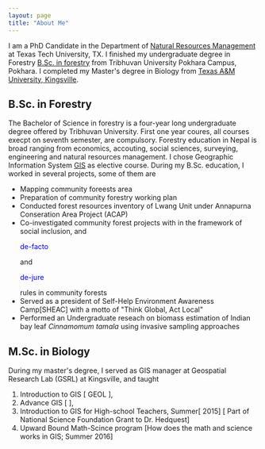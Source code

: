 ```yaml
---
layout: page
title: "About Me"
---
```


I am a PhD Candidate in the Department of [Natural Resources Management](https://www.depts.ttu.edu/nrm/) at Texas Tech University, TX. I finished my undergraduate degree  in Forestry [B.Sc. in forestry](https://www.iofpc.edu.np/) from Tribhuvan University Pokhara Campus, Pokhara. I completed my Master's degree in Biology from [Texas A&M University, Kingsville](https://www.tamuk.edu/artsci/departments/biol/index.html). 

## B.Sc. in Forestry
The Bachelor of Science in forestry is a four-year long undergraduate degree offered by Tribhuvan University. First one year coures, all courses execpt on seventh semester, are compulsory. Forestry education in Nepal is broad ranging from economics, accouting, social sciences, surveying, engineering and natural resources management. I chose Geographic Information System [GIS](https://en.wikipedia.org/wiki/Geographic_information_system) as elective course. During my B.Sc. education, I worked in several projects, some of them are

- Mapping community foreests area 
- Preparation of community forestry working plan
- Conducted forest resources inventory of Lwang Unit under Annapurna Conseration Area Project (ACAP)
- Co-investigated community forest projects with in the framework of social inclusion, and <p style = 'color:blue'> de-facto </p> and <p style = 'color:blue'> de-jure </p> rules in community forests
- Served as a president of Self-Help Environment Awareness Camp[SHEAC] with a motto of "Think Global, Act Local"
- Performed an Undergraduate reseach on biomass estimation of Indian bay leaf <i> Cinnamomum tamala </i> using invasive sampling approaches

## M.Sc. in Biology
During my master's degree, I served as GIS manager at Geospatial Research Lab (GSRL) at Kingsville, and taught
1) Introduction to GIS [ GEOL ], 
2) Advance GIS         [ ],
3) Introduction to GIS for High-school Teachers, Summer[ 2015] [ Part of National Science Foundation Grant to Dr. Hedquest]
4) Upward Bound Math-Scince program [How does the math and science works in GIS; Summer 2016] 
